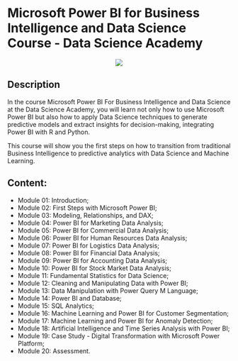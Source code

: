 # Microsoft Power BI for Business Intelligence and Data Science Course - Data Science Academy

<p align="center">
<img src="https://img.shields.io/static/v1?label=Status&message=ONGOING&color=green&style=for-the-badge"/>
</p>

## Description

In the course Microsoft Power BI For Business Intelligence and Data Science at the Data Science Academy, you will learn not only how to use Microsoft Power BI but also how to apply Data Science techniques to generate predictive models and extract insights for decision-making, integrating Power BI with R and Python.

This course will show you the first steps on how to transition from traditional Business Intelligence to predictive analytics with Data Science and Machine Learning.

## Content:

- Module 01: Introduction;
- Module 02: First Steps with Microsoft Power BI;
- Module 03: Modeling, Relationships, and DAX;
- Module 04: Power BI for Marketing Data Analysis;
- Module 05: Power BI for Commercial Data Analysis;
- Module 06: Power BI for Human Resources Data Analysis;
- Module 07: Power BI for Logistics Data Analysis;
- Module 08: Power BI for Financial Data Analysis;
- Module 09: Power BI for Accounting Data Analysis;
- Module 10: Power BI for Stock Market Data Analysis;
- Module 11: Fundamental Statistics for Data Science;
- Module 12: Cleaning and Manipulating Data with Power BI;
- Module 13: Data Manipulation with Power Query M Language;
- Module 14: Power BI and Database;
- Module 15: SQL Analytics;
- Module 16: Machine Learning and Power BI for Customer Segmentation;
- Module 17: Machine Learning and Power BI for Anomaly Detection;
- Module 18: Artificial Intelligence and Time Series Analysis with Power BI;
- Module 19: Case Study - Digital Transformation with Microsoft Power Platform;
- Module 20: Assessment.

#
